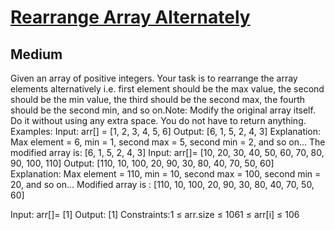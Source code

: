 # [Rearrange Array Alternately](https://www.geeksforgeeks.org/problems/-rearrange-array-alternately-1587115620/1)
## Medium
Given an array of positive integers. Your task is to rearrange the array elements alternatively i.e. first element should be the max value, the second should be the min value, the third should be the second max, the fourth should be the second min, and so on.Note:&nbsp;Modify the original array itself. Do it without using any extra space. You do not have to return anything.
Examples:
Input: arr[] = [1, 2, 3, 4, 5, 6]
Output: [6, 1, 5, 2, 4, 3]
Explanation: Max element = 6, min = 1, second max = 5, second min = 2, and so on... The modified array is: [6, 1, 5, 2, 4, 3]
Input: arr[]= [10, 20, 30, 40, 50, 60, 70, 80, 90, 100, 110]
Output: [110, 10, 100, 20, 90, 30, 80, 40, 70, 50, 60]
Explanation: Max element = 110, min = 10, second max = 100, second min = 20, and so on... Modified array is : [110, 10, 100, 20, 90, 30, 80, 40, 70, 50, 60]

Input: arr[]= [1]
Output: [1]
Constraints:1 ≤ arr.size ≤ 1061 ≤ arr[i] ≤ 106